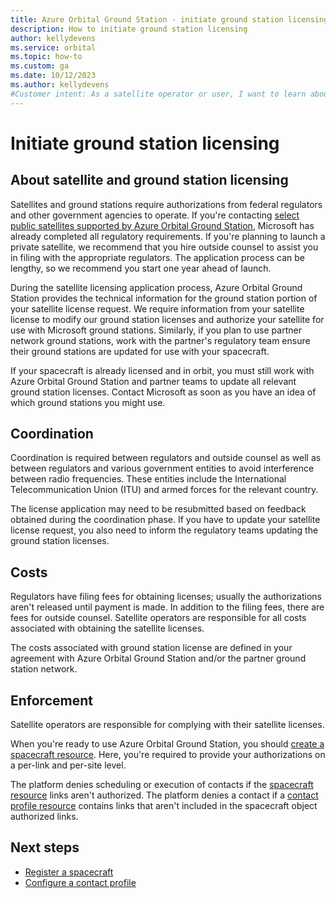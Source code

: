 ```yaml
---
title: Azure Orbital Ground Station - initiate ground station licensing
description: How to initiate ground station licensing
author: kellydevens
ms.service: orbital
ms.topic: how-to
ms.custom: ga
ms.date: 10/12/2023
ms.author: kellydevens
#Customer intent: As a satellite operator or user, I want to learn about ground station licensing.
---
```


# Initiate ground station licensing

## About satellite and ground station licensing

Satellites and ground stations require authorizations from federal regulators and other government agencies to operate. If you're contacting [select public satellites supported by Azure Orbital Ground Station](https://learn.microsoft.com/azure/orbital/modem-chain#named-modem-configuration), Microsoft has already completed all regulatory requirements. If you're planning to launch a private satellite, we recommend that you hire outside counsel to assist you in filing with the appropriate regulators. The application process can be lengthy, so we recommend you start one year ahead of launch.

During the satellite licensing application process, Azure Orbital Ground Station provides the technical information for the ground station portion of your satellite license request. We require information from your satellite license to modify our ground station licenses and authorize your satellite for use with Microsoft ground stations. Similarly, if you plan to use partner network ground stations, work with the partner's regulatory team ensure their ground stations are updated for use with your spacecraft.

If your spacecraft is already licensed and in orbit, you must still work with Azure Orbital Ground Station and partner teams to update all relevant ground station licenses. Contact Microsoft as soon as you have an idea of which ground stations you might use.

## Coordination

Coordination is required between regulators and outside counsel as well as between regulators and various government entities to avoid interference between radio frequencies. These entities include the International Telecommunication Union (ITU) and armed forces for the relevant country.

The license application may need to be resubmitted based on feedback obtained during the coordination phase. If you have to update your satellite license request, you also need to inform the regulatory teams updating the ground station licenses. 

## Costs

Regulators have filing fees for obtaining licenses; usually the authorizations aren't released until payment is made. In addition to the filing fees, there are fees for outside counsel. Satellite operators are responsible for all costs associated with obtaining the satellite licenses. 

The costs associated with ground station license are defined in your agreement with Azure Orbital Ground Station and/or the partner ground station network.

## Enforcement

Satellite operators are responsible for complying with their satellite licenses. 

When you're ready to use Azure Orbital Ground Station, you should [create a spacecraft resource](register-spacecraft.md). Here, you're required to provide your authorizations on a per-link and per-site level.

The platform denies scheduling or execution of contacts if the [spacecraft resource](spacecraft-objects.md) links aren't authorized. The platform denies a contact if a [contact profile resource](concepts-contact-profile.md) contains links that aren't included in the spacecraft object authorized links.

## Next steps

- [Register a spacecraft](register-spacecraft.md)
- [Configure a contact profile](contact-profile.md)
